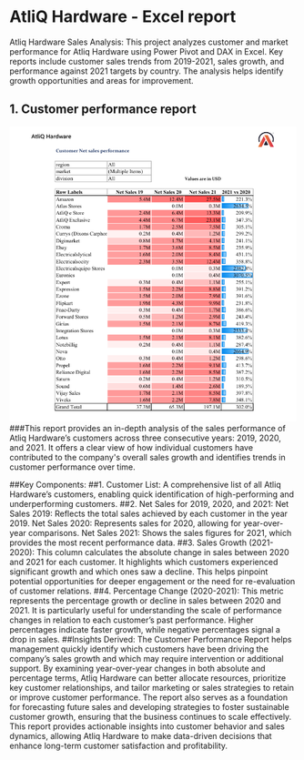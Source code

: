 # AtliQ Hardware - Excel report
Atliq Hardware Sales Analysis: This project analyzes customer and market performance for Atliq Hardware using Power Pivot and DAX in Excel. Key reports include customer sales trends from 2019-2021, sales growth, and performance against 2021 targets by country. The analysis helps identify growth opportunities and areas for improvement.
## 1. Customer performance report
![Customer performance report](https://github.com/shristii589/ATLIQ_EXC/blob/main/Screenshot%202024-10-05%20205723.png)
###This report provides an in-depth analysis of the sales performance of Atliq Hardware’s customers across three consecutive years: 2019, 2020, and 2021. It offers a clear view of how individual customers have contributed to the company's overall sales growth and identifies trends in customer performance over time.

##Key Components:
##1. Customer List:
A comprehensive list of all Atliq Hardware’s customers, enabling quick identification of high-performing and underperforming customers.
##2. Net Sales for 2019, 2020, and 2021:
Net Sales 2019: Reflects the total sales achieved by each customer in the year 2019.
Net Sales 2020: Represents sales for 2020, allowing for year-over-year comparisons.
Net Sales 2021: Shows the sales figures for 2021, which provides the most recent performance data.
##3. Sales Growth (2021-2020):
This column calculates the absolute change in sales between 2020 and 2021 for each customer. It highlights which customers experienced significant growth and which ones saw a decline. This helps pinpoint potential opportunities for deeper engagement or the need for re-evaluation of customer relations.
##4. Percentage Change (2020-2021):
This metric represents the percentage growth or decline in sales between 2020 and 2021. It is particularly useful for understanding the scale of performance changes in relation to each customer’s past performance. Higher percentages indicate faster growth, while negative percentages signal a drop in sales.
##Insights Derived:
The Customer Performance Report helps management quickly identify which customers have been driving the company’s sales growth and which may require intervention or additional support.
By examining year-over-year changes in both absolute and percentage terms, Atliq Hardware can better allocate resources, prioritize key customer relationships, and tailor marketing or sales strategies to retain or improve customer performance.
The report also serves as a foundation for forecasting future sales and developing strategies to foster sustainable customer growth, ensuring that the business continues to scale effectively.
This report provides actionable insights into customer behavior and sales dynamics, allowing Atliq Hardware to make data-driven decisions that enhance long-term customer satisfaction and profitability.
